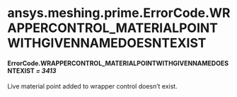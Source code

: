 # ansys.meshing.prime.ErrorCode.WRAPPERCONTROL_MATERIALPOINTWITHGIVENNAMEDOESNTEXIST



#### ErrorCode.WRAPPERCONTROL_MATERIALPOINTWITHGIVENNAMEDOESNTEXIST *= 3413*

Live material point added to wrapper control doesn’t exist.

<!-- !! processed by numpydoc !! -->
